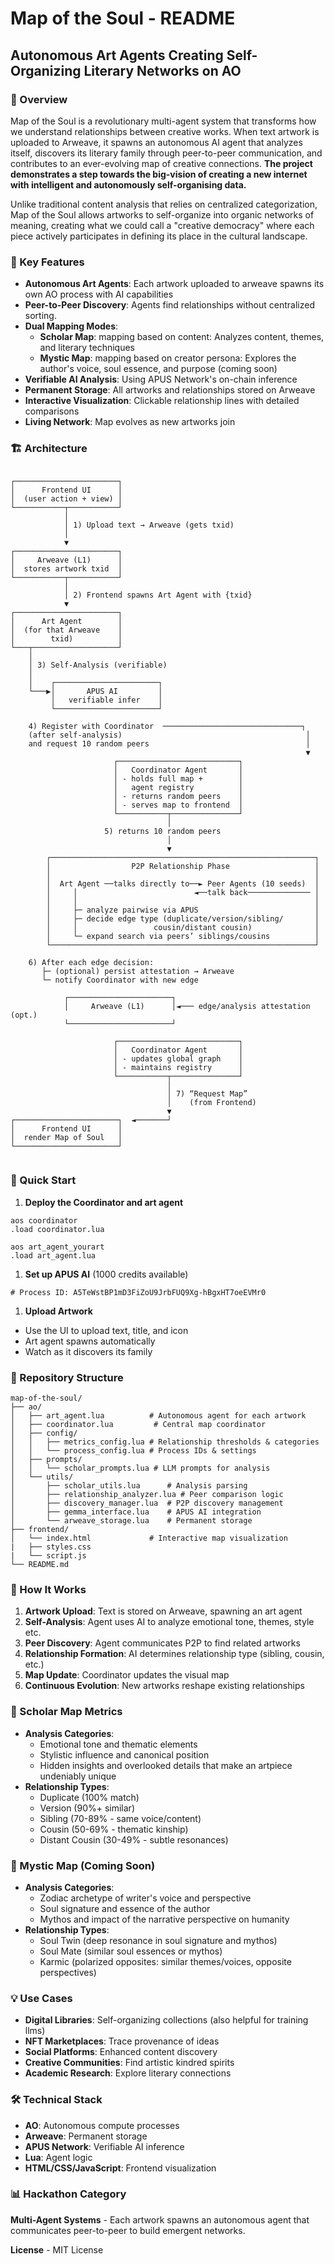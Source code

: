 Map of the Soul - README
========================

Autonomous Art Agents Creating Self-Organizing Literary Networks on AO
----------------------------------------------------------------------

### 🎨 Overview

Map of the Soul is a revolutionary multi-agent system that transforms how we understand relationships between creative works. When text artwork is uploaded to Arweave, it spawns an autonomous AI agent that analyzes itself, discovers its literary family through peer-to-peer communication, and contributes to an ever-evolving map of creative connections. **The project demonstrates a step towards the big-vision of creating a new internet with intelligent and autonomously self-organising data.** 

Unlike traditional content analysis that relies on centralized categorization, Map of the Soul allows artworks to self-organize into organic networks of meaning, creating what we could call a "creative democracy" where each piece actively participates in defining its place in the cultural landscape. 

### 🌟 Key Features

-   **Autonomous Art Agents**: Each artwork uploaded to arweave spawns its own AO process with AI capabilities
-   **Peer-to-Peer Discovery**: Agents find relationships without centralized sorting. 
-   **Dual Mapping Modes**:
    -   **Scholar Map**: mapping based on content: Analyzes content, themes, and literary techniques
    -   **Mystic Map**: mapping based on creator persona: Explores the author's voice, soul essence, and purpose (coming soon)
-   **Verifiable AI Analysis**: Using APUS Network's on-chain inference
-   **Permanent Storage**: All artworks and relationships stored on Arweave
-   **Interactive Visualization**: Clickable relationship lines with detailed comparisons
-   **Living Network**: Map evolves as new artworks join

### 🏗️ Architecture

```

┌───────────────────────┐
│      Frontend UI      │
│  (user action + view) │
└───────────┬───────────┘
            │
            │ 1) Upload text → Arweave (gets txid)
            │
            ▼
┌───────────────────────┐
│     Arweave (L1)      │
│  stores artwork txid  │
└───────────┬───────────┘
            │
            │ 2) Frontend spawns Art Agent with {txid}
            ▼
┌───────────────────────┐
│      Art Agent        │
│  (for that Arweave    │
│        txid)          │
└───┬───────────────────┘
    │
    │ 3) Self-Analysis (verifiable)
    │
    │    ┌───────────────────────┐
    └───▶│       APUS AI         │
         │   verifiable infer    │
         └───────────────────────┘

    4) Register with Coordinator  ───────────────────────────────┐
    (after self-analysis)                                         │
    and request 10 random peers                                   │
                                                                  ▼
                       ┌───────────────────────────┐
                       │   Coordinator Agent       │
                       │ - holds full map +        │
                       │   agent registry          │
                       │ - returns random peers    │
                       │ - serves map to frontend  │
                       └───────────┬───────────────┘
                                   │
                     5) returns 10 random peers
                                   │
                                   ▼
        ┌───────────────────────────────────────────────────────────┐
        │                  P2P Relationship Phase                   │
        │                                                           │
        │  Art Agent ──talks directly to──► Peer Agents (10 seeds)  │
        │     │                          ◄──talk back────────────── │
        │     │                                                     │
        │     ├─ analyze pairwise via APUS                          │
        │     ├─ decide edge type (duplicate/version/sibling/       │
        │     │                 cousin/distant cousin)              │
        │     └─ expand search via peers’ siblings/cousins          │
        └───────────────────────────────────────────────────────────┘

    6) After each edge decision:
       ├─ (optional) persist attestation → Arweave
       └─ notify Coordinator with new edge

            ┌───────────────────────┐
            │     Arweave (L1)      │◄─── edge/analysis attestation (opt.)
            └───────────────────────┘

                       ┌───────────────────────────┐
                       │   Coordinator Agent       │
                       │ - updates global graph    │
                       │ - maintains registry      │
                       └───────────┬───────────────┘
                                   │
                                   │ 7) “Request Map”
                                   │    (from Frontend)
                                   ▼
┌───────────────────────┐  ◄───────┘
│      Frontend UI      │
│  render Map of Soul   │
└───────────────────────┘


```

### 🚀 Quick Start

1.  **Deploy the Coordinator and art agent**

```
aos coordinator
.load coordinator.lua

```
```
aos art_agent_yourart
.load art_agent.lua

```

1.  **Set up APUS AI** (1000 credits available)

```
# Process ID: A5TeWstBP1mD3FiZoU9JrbFUQ9Xg-hBgxHT7oeEVMr0

```

1.  **Upload Artwork**

-   Use the UI to upload text, title, and icon
-   Art agent spawns automatically
-   Watch as it discovers its family

### 📁 Repository Structure

```
map-of-the-soul/
├── ao/
│   ├── art_agent.lua          # Autonomous agent for each artwork
│   ├── coordinator.lua         # Central map coordinator
│   ├── config/
│   │   ├── metrics_config.lua # Relationship thresholds & categories
│   │   └── process_config.lua # Process IDs & settings
│   ├── prompts/
│   │   └── scholar_prompts.lua # LLM prompts for analysis
│   └── utils/
│       ├── scholar_utils.lua      # Analysis parsing
│       ├── relationship_analyzer.lua # Peer comparison logic
│       ├── discovery_manager.lua  # P2P discovery management
│       ├── gemma_interface.lua    # APUS AI integration
│       └── arweave_storage.lua    # Permanent storage
├── frontend/
│   └── index.html             # Interactive map visualization
|   ├── styles.css 
|   └── script.js    
└── README.md

```

### 🎯 How It Works

1.  **Artwork Upload**: Text is stored on Arweave, spawning an art agent
2.  **Self-Analysis**: Agent uses AI to analyze emotional tone, themes, style etc.
3.  **Peer Discovery**: Agent communicates P2P to find related artworks
4.  **Relationship Formation**: AI determines relationship type (sibling, cousin, etc.)
5.  **Map Update**: Coordinator updates the visual map
6.  **Continuous Evolution**: New artworks reshape existing relationships

### 🔮 Scholar Map Metrics

-   **Analysis Categories**:
    -   Emotional tone and thematic elements
    -   Stylistic influence and canonical position
    -   Hidden insights and overlooked details that make an artpiece undeniably unique
-   **Relationship Types**:
    -   Duplicate (100% match)
    -   Version (90%+ similar)
    -   Sibling (70-89% - same voice/content)
    -   Cousin (50-69% - thematic kinship)
    -   Distant Cousin (30-49% - subtle resonances)

### 🌙 Mystic Map (Coming Soon)

-   **Analysis Categories**:
    -   Zodiac archetype of writer's voice and perspective
    -   Soul signature and essence of the author
    -   Mythos and impact of the narrative perspective on humanity
-   **Relationship Types**:
    -   Soul Twin (deep resonance in soul signature and mythos)
    -   Soul Mate (similar soul essences or mythos)
    -   Karmic (polarized opposites: similar themes/voices, opposite perspectives)

### 💡 Use Cases

-   **Digital Libraries**: Self-organizing collections (also helpful for training llms)
-   **NFT Marketplaces**: Trace provenance of ideas
-   **Social Platforms**: Enhanced content discovery
-   **Creative Communities**: Find artistic kindred spirits
-   **Academic Research**: Explore literary connections

### 🛠️ Technical Stack

-   **AO**: Autonomous compute processes
-   **Arweave**: Permanent storage
-   **APUS Network**: Verifiable AI inference
-   **Lua**: Agent logic
-   **HTML/CSS/JavaScript**: Frontend visualization

### 📊 Hackathon Category

**Multi-Agent Systems** - Each artwork spawns an autonomous agent that communicates peer-to-peer to build emergent networks.

**License** - MIT License
